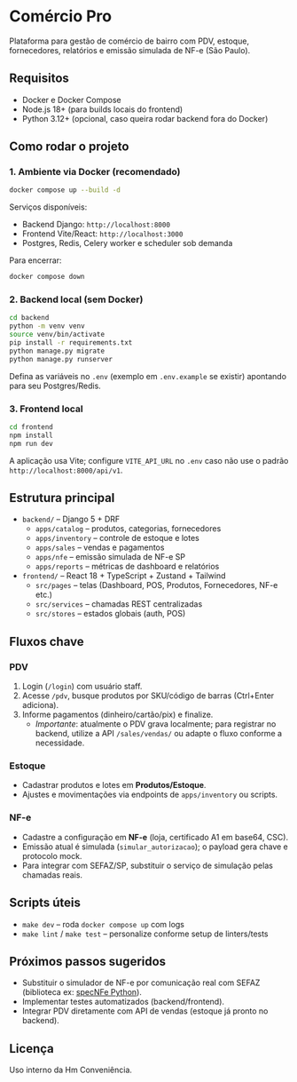 # Comércio Pro

Plataforma para gestão de comércio de bairro com PDV, estoque, fornecedores, relatórios e emissão simulada de NF-e (São Paulo).

## Requisitos

- Docker e Docker Compose
- Node.js 18+ (para builds locais do frontend)
- Python 3.12+ (opcional, caso queira rodar backend fora do Docker)

## Como rodar o projeto

### 1. Ambiente via Docker (recomendado)

```bash
docker compose up --build -d
```

Serviços disponíveis:

- Backend Django: `http://localhost:8000`
- Frontend Vite/React: `http://localhost:3000`
- Postgres, Redis, Celery worker e scheduler sob demanda

Para encerrar:

```bash
docker compose down
```

### 2. Backend local (sem Docker)

```bash
cd backend
python -m venv venv
source venv/bin/activate
pip install -r requirements.txt
python manage.py migrate
python manage.py runserver
```

Defina as variáveis no `.env` (exemplo em `.env.example` se existir) apontando para seu Postgres/Redis.

### 3. Frontend local

```bash
cd frontend
npm install
npm run dev
```

A aplicação usa Vite; configure `VITE_API_URL` no `.env` caso não use o padrão `http://localhost:8000/api/v1`.

## Estrutura principal

- `backend/` – Django 5 + DRF
  - `apps/catalog` – produtos, categorias, fornecedores
  - `apps/inventory` – controle de estoque e lotes
  - `apps/sales` – vendas e pagamentos
  - `apps/nfe` – emissão simulada de NF-e SP
  - `apps/reports` – métricas de dashboard e relatórios
- `frontend/` – React 18 + TypeScript + Zustand + Tailwind
  - `src/pages` – telas (Dashboard, POS, Produtos, Fornecedores, NF-e etc.)
  - `src/services` – chamadas REST centralizadas
  - `src/stores` – estados globais (auth, POS)

## Fluxos chave

### PDV

1. Login (`/login`) com usuário staff.
2. Acesse `/pdv`, busque produtos por SKU/código de barras (Ctrl+Enter adiciona).
3. Informe pagamentos (dinheiro/cartão/pix) e finalize.
   - *Importante*: atualmente o PDV grava localmente; para registrar no backend, utilize a API `/sales/vendas/` ou adapte o fluxo conforme a necessidade.

### Estoque

- Cadastrar produtos e lotes em **Produtos/Estoque**.
- Ajustes e movimentações via endpoints de `apps/inventory` ou scripts.

### NF-e

- Cadastre a configuração em **NF-e** (loja, certificado A1 em base64, CSC).
- Emissão atual é simulada (`simular_autorizacao`); o payload gera chave e protocolo mock.
- Para integrar com SEFAZ/SP, substituir o serviço de simulação pelas chamadas reais.

## Scripts úteis

- `make dev` – roda `docker compose up` com logs
- `make lint` / `make test` – personalize conforme setup de linters/tests

## Próximos passos sugeridos

- Substituir o simulador de NF-e por comunicação real com SEFAZ (biblioteca ex: [specNFe Python](https://github.com/akretion/pysped-nfe)).
- Implementar testes automatizados (backend/frontend).
- Integrar PDV diretamente com API de vendas (estoque já pronto no backend).

## Licença

Uso interno da Hm Conveniência.
